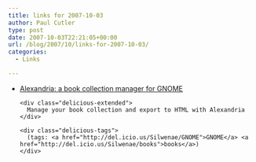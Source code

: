```yaml
---
title: links for 2007-10-03
author: Paul Cutler
type: post
date: 2007-10-03T22:21:05+00:00
url: /blog/2007/10/links-for-2007-10-03/
categories:
  - Links

---
```

<ul class="delicious">
  <li>
    <div class="delicious-link">
      <a href="http://alexandria.rubyforge.org/">Alexandria: a book collection manager for GNOME</a>
    </div>
    
    <div class="delicious-extended">
      Manage your book collection and export to HTML with Alexandria
    </div>
    
    <div class="delicious-tags">
      (tags: <a href="http://del.icio.us/Silwenae/GNOME">GNOME</a> <a href="http://del.icio.us/Silwenae/books">books</a>)
    </div>
  </li>
</ul>
